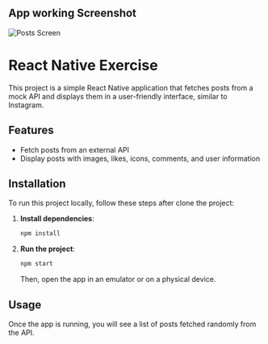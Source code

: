 ## App working Screenshot

![Posts Screen](https://i.postimg.cc/Gm37tjpk/Screen-Shot-2024-09-24-at-21-23-32.png)

# React Native Exercise

This project is a simple React Native application that fetches posts from a mock API and displays them in a user-friendly interface, similar to Instagram.

## Features

- Fetch posts from an external API
- Display posts with images, likes, icons, comments, and user information

## Installation

To run this project locally, follow these steps after clone the project:

1. **Install dependencies**:
    ```bash
    npm install
    ```

2. **Run the project**:
    ```bash
    npm start
    ```

   Then, open the app in an emulator or on a physical device.

## Usage

Once the app is running, you will see a list of posts fetched randomly from the API.
